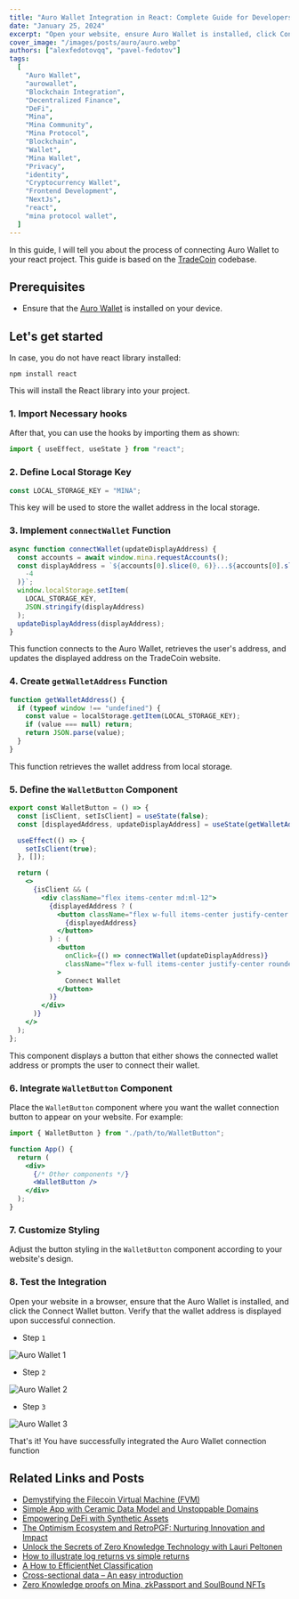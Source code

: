 ```yaml
---
title: "Auro Wallet Integration in React: Complete Guide for Developers"
date: "January 25, 2024"
excerpt: "Open your website, ensure Auro Wallet is installed, click Connect Wallet, and verify displayed wallet address upon connection."
cover_image: "/images/posts/auro/auro.webp"
authors: ["alexfedotovqq", "pavel-fedotov"]
tags:
  [
    "Auro Wallet",
    "aurowallet",
    "Blockchain Integration",
    "Decentralized Finance",
    "DeFi",
    "Mina",
    "Mina Community",
    "Mina Protocol",
    "Blockchain",
    "Wallet",
    "Mina Wallet",
    "Privacy",
    "identity",
    "Cryptocurrency Wallet",
    "Frontend Development",
    "NextJs",
    "react",
    "mina protocol wallet",
  ]
---
```


In this guide, I will tell you about the process of connecting Auro Wallet to your react project. This guide is based on the [TradeCoin](https://tradecoin.dev/) codebase.

## Prerequisites

- Ensure that the [Auro Wallet](https://www.aurowallet.com/) is installed on your device.

## Let&apos;s get started

In case, you do not have react library installed:

`npm install react`

This will install the React library into your project.

### 1. Import Necessary hooks

After that, you can use the hooks by importing them as shown:

```js {1}
import { useEffect, useState } from "react";
```

### 2. Define Local Storage Key

```js
const LOCAL_STORAGE_KEY = "MINA";
```

This key will be used to store the wallet address in the local storage.

### 3. Implement `connectWallet` Function

```jsx
async function connectWallet(updateDisplayAddress) {
  const accounts = await window.mina.requestAccounts();
  const displayAddress = `${accounts[0].slice(0, 6)}...${accounts[0].slice(
    -4
  )}`;
  window.localStorage.setItem(
    LOCAL_STORAGE_KEY,
    JSON.stringify(displayAddress)
  );
  updateDisplayAddress(displayAddress);
}
```

This function connects to the Auro Wallet, retrieves the user's address, and updates the displayed address on the TradeCoin website.

### 4. Create `getWalletAddress` Function

```jsx
function getWalletAddress() {
  if (typeof window !== "undefined") {
    const value = localStorage.getItem(LOCAL_STORAGE_KEY);
    if (value === null) return;
    return JSON.parse(value);
  }
}
```

This function retrieves the wallet address from local storage.

### 5. Define the `WalletButton` Component

```jsx
export const WalletButton = () => {
  const [isClient, setIsClient] = useState(false);
  const [displayedAddress, updateDisplayAddress] = useState(getWalletAddress());

  useEffect(() => {
    setIsClient(true);
  }, []);

  return (
    <>
      {isClient && (
        <div className="flex items-center md:ml-12">
          {displayedAddress ? (
            <button className="flex w-full items-center justify-center rounded-md border border-transparent bg-indigo-500 px-4 py-3 text-base font-medium text-white hover:bg-indigo-700 md:py-2 md:px-5 ">
              {displayedAddress}
            </button>
          ) : (
            <button
              onClick={() => connectWallet(updateDisplayAddress)}
              className="flex w-full items-center justify-center rounded-md border border-transparent bg-indigo-600 px-4 py-3 text-base font-medium text-white hover:bg-indigo-700 md:py-2 md:px-5 "
            >
              Connect Wallet
            </button>
          )}
        </div>
      )}
    </>
  );
};
```

This component displays a button that either shows the connected wallet address or prompts the user to connect their wallet.

### 6. Integrate `WalletButton` Component

Place the `WalletButton` component where you want the wallet connection button to appear on your website. For example:

```jsx showLineNumbers
import { WalletButton } from "./path/to/WalletButton";

function App() {
  return (
    <div>
      {/* Other components */}
      <WalletButton />
    </div>
  );
}
```

### 7. Customize Styling

Adjust the button styling in the `WalletButton` component according to your website&apos;s design.

### 8. Test the Integration

Open your website in a browser, ensure that the Auro Wallet is installed, and click the Connect Wallet button. Verify that the wallet address is displayed upon successful connection.

- Step `1`

![Auro Wallet 1](/images/posts/auro/1.webp)

- Step `2`

![Auro Wallet 2](/images/posts/auro/2.webp)

- Step `3`

![Auro Wallet 3](/images/posts/auro/3.webp)

That&apos;s it! You have successfully integrated the Auro Wallet connection function

## Related Links and Posts

- [Demystifying the Filecoin Virtual Machine (FVM)](https://dspyt.com/Filecoin-architecture)
- [Simple App with Ceramic Data Model and Unstoppable Domains](https://dspyt.com/simple-app-with-ceramic-data-model-and-unstoppable-domains)
- [Empowering DeFi with Synthetic Assets](https://dspyt.com/synthetix-unleashing-the-power)
- [The Optimism Ecosystem and RetroPGF: Nurturing Innovation and Impact](https://dspyt.com/optimism-ecosystem-and-retro-pgf)
- [Unlock the Secrets of Zero Knowledge Technology with Lauri Peltonen](https://dspyt.com/zero-knowledge-technology)
- [How to illustrate log returns vs simple returns](https://dspyt.com/simple-returns-log-return-and-volatility-simple-introduction)
- [A How to EfficientNet Classification](https://dspyt.com/efficientnet-classification)
- [Cross-sectional data – An easy introduction](https://dspyt.com/cross-sectional-data-an-easy-introduction)
- [Zero Knowledge proofs on Mina, zkPassport and SoulBound NFTs](https://dspyt.com/Zero-Knowledge-proofs-on-Mina-zkPassport)
